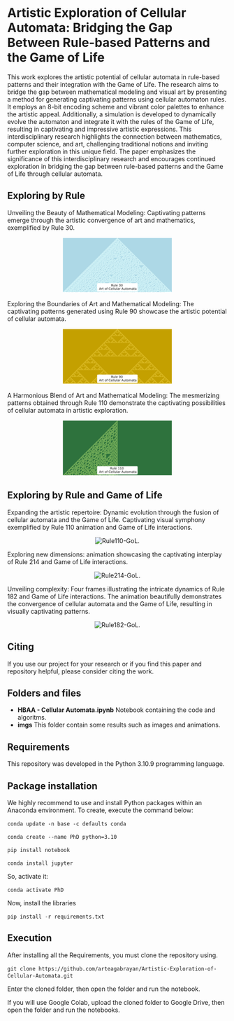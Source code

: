 # Artistic Exploration of Cellular Automata: Bridging the Gap Between Rule-based Patterns and the Game of Life
This work explores the artistic potential of cellular automata in rule-based patterns and their integration with the Game of Life. The research aims to bridge the gap between mathematical modeling and visual art by presenting a method for generating captivating patterns using cellular automaton rules. It employs an 8-bit encoding scheme and vibrant color palettes to enhance the artistic appeal. Additionally, a simulation is developed to dynamically evolve the automaton and integrate it with the rules of the Game of Life, resulting in captivating and impressive artistic expressions. This interdisciplinary research highlights the connection between mathematics, computer science, and art, challenging traditional notions and inviting further exploration in this unique field. The paper emphasizes the significance of this interdisciplinary research and encourages continued exploration in bridging the gap between rule-based patterns and the Game of Life through cellular automata.

## Exploring by Rule

Unveiling the Beauty of Mathematical Modeling: Captivating patterns emerge through the artistic convergence of art and mathematics, exemplified by Rule 30.
<div style="text-align: center;">
  <img src="https://github.com/arteagabrayan/Artistic-Exploration-of-Cellular-Automata/blob/main/imgs/Rule30153436.png" alt="Rule30." style="width: 50%;">
</div>

Exploring the Boundaries of Art and Mathematical Modeling: The captivating patterns generated using Rule 90 showcase the artistic potential of cellular automata.
<div style="text-align: center;">
  <img src="https://github.com/arteagabrayan/Artistic-Exploration-of-Cellular-Automata/blob/main/imgs/Rule90153222.png" alt="Rule90." style="width: 50%;">
</div>

A Harmonious Blend of Art and Mathematical Modeling: The mesmerizing patterns obtained through Rule 110 demonstrate the captivating possibilities of cellular automata in artistic exploration.
<div style="text-align: center;">
  <img src="https://github.com/arteagabrayan/Artistic-Exploration-of-Cellular-Automata/blob/main/imgs/Rule110153638.png" alt="Rule110." style="width: 50%;">
</div>


## Exploring by Rule and Game of Life

Expanding the artistic repertoire: Dynamic evolution through the fusion of cellular automata and the Game of Life. Captivating visual symphony exemplified by Rule 110 animation and Game of Life interactions.
<p align="center">
  <img src="https://github.com/arteagabrayan/Artistic-Exploration-of-Cellular-Automata/blob/main/imgs/214-Animation233028.gif" alt="Rule110-GoL." style="width: 50%;">
</p>

Exploring new dimensions: animation showcasing the captivating interplay of Rule 214 and Game of Life interactions.
<p align="center">
  <img src="https://github.com/arteagabrayan/Artistic-Exploration-of-Cellular-Automata/blob/main/imgs/214-Animation233028.gif" alt="Rule214-GoL." style="width: 50%;">
</p>

Unveiling complexity: Four frames illustrating the intricate dynamics of Rule 182 and Game of Life interactions. The animation beautifully demonstrates the convergence of cellular automata and the Game of Life, resulting in visually captivating patterns.
<p align="center">
  <img src="https://github.com/arteagabrayan/Artistic-Exploration-of-Cellular-Automata/blob/main/imgs/214-Animation233028.gif" alt="Rule182-GoL." style="width: 50%;">
</p>






## Citing

If you use our project for your research or if you find this paper and repository helpful, please consider citing the work.

## Folders and files

- **HBAA - Cellular Automata.ipynb** Notebook containing the code and algoritms.
- **imgs** This folder contain some results such as images and animations.

## Requirements
This repository was developed in the Python 3.10.9 programming language.

## Package installation

We highly recommend to use and install Python packages within an Anaconda environment. To create, execute the command below:
```
conda update -n base -c defaults conda
```
```
conda create --name PhD python=3.10
```
```
pip install notebook
```
```
conda install jupyter 
```
So, activate it:
```
conda activate PhD
```
Now, install the libraries
```
pip install -r requirements.txt
```

## Execution
After installing all the Requirements, you must clone the repository using.
```
git clone https://github.com/arteagabrayan/Artistic-Exploration-of-Cellular-Automata.git
```
Enter the cloned folder, then open the folder and run the notebook.

If you will use Google Colab, upload the cloned folder to Google Drive, then open the folder and run the notebooks.
